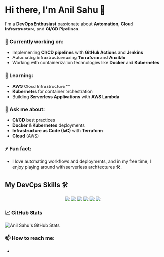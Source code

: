 # Hi there, I'm Anil Sahu 👋

I'm a **DevOps Enthusiast** passionate about **Automation**, **Cloud Infrastructure**, and **CI/CD Pipelines**.

### 🔭 Currently working on:
- Implementing **CI/CD pipelines** with **GitHub Actions** and **Jenkins**
- Automating infrastructure using **Terraform** and **Ansible**
- Working with containerization technologies like **Docker** and **Kubernetes**

### 🌱 Learning:
- **AWS** Cloud Infrastructure **
- **Kubernetes** for container orchestration
- Building **Serverless Applications** with **AWS Lambda**

### 💬 Ask me about:
- **CI/CD** best practices
- **Docker** & **Kubernetes** deployments
- **Infrastructure as Code (IaC)** with **Terraform**
- **Cloud** (AWS)

### ⚡ Fun fact:
- I love automating workflows and deployments, and in my free time, I enjoy playing around with serverless architectures 🛠️.

## My DevOps Skills 🛠️
<p align="center">
  <img src="https://img.shields.io/badge/AWS-232F3E?style=flat&logo=amazon-aws&logoColor=white" />
  <img src="https://img.shields.io/badge/Docker-2496ed?style=flat&logo=docker&logoColor=white" />
  <img src="https://img.shields.io/badge/Kubernetes-326ce5?style=flat&logo=kubernetes&logoColor=white" />
  <img src="https://img.shields.io/badge/Terraform-7B42BC?style=flat&logo=terraform&logoColor=white" />
  <img src="https://img.shields.io/badge/Jenkins-D24939?style=flat&logo=jenkins&logoColor=white" />
  <img src="https://img.shields.io/badge/Ansible-5A2B29?style=flat&logo=ansible&logoColor=white" />
</p>

### 📈 GitHub Stats
![Anil Sahu's GitHub Stats](https://github-readme-stats.vercel.app/api?username=anilsahu350&count_private=true&show_icons=true&hide_title=true&hide=prs&theme=radical)

### 📫 How to reach me:
- 



<!--
**anilsahu350/anilsahu350** is a ✨ _special_ ✨ repository because its `README.md` (this file) appears on your GitHub profile.

Here are some ideas to get you started:

- 🔭 I’m currently working on ...
- 🌱 I’m currently learning ...
- 👯 I’m looking to collaborate on ...
- 🤔 I’m looking for help with ...
- 💬 Ask me about ...
- 📫 How to reach me: ...
- 😄 Pronouns: ...
- ⚡ Fun fact: ...
-->
